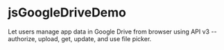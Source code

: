 # jsGoogleDriveDemo
Let users manage app data in Google Drive from browser using API v3 -- authorize, upload, get, update, and use file picker.
